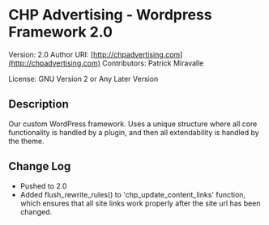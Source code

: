 # CHP Advertising - Wordpress Framework 2.0

Version: 2.0
Author URI: [http://chpadvertising.com](http://chpadvertising.com)
Contributors: Patrick Miravalle

License: GNU Version 2 or Any Later Version

## Description

Our custom WordPress framework. Uses a unique structure where all core functionality is handled by a plugin, and then all extendability is handled by the theme.

## Change Log

* Pushed to 2.0
* Added flush_rewrite_rules() to 'chp_update_content_links' function, which ensures that all site links work properly after the site url has been changed.
